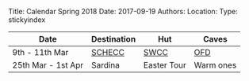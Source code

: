 Title: Calendar Spring 2018
Date: 2017-09-19
Authors:
Location:
Type: stickyindex

|Date              | Destination                          | Hut                                                                                  | Caves  |
| ---              |  ---                                 | ---                                                                                  |  ---  |
| 9th - 11th Mar | [SCHECC](https://www.facebook.com/events/1486653641426017/) | [SWCC](http://www.swcc.org.uk/cottage/cottage.php) | [OFD](https://union.ic.ac.uk/rcc/caving/caves/?search=ddu) |
| 25th Mar - 1st Apr | Sardina | Easter Tour | Warm ones |
